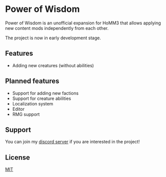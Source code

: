 # Power of Wisdom

Power of Wisdom is an unofficial expansion for HoMM3 that allows applying new content mods independently from each other.

The project is now in early development stage.

## Features
- Adding new creatures (without abilities)

## Planned features
- Support for adding new factions
- Support for creature abilities
- Localization system
- Editor
- RMG support

## Support
You can join my [discord server](https://discord.gg/zN7TynVZFX) if you are interested in the project!

## License
[MIT](https://choosealicense.com/licenses/mit/)
